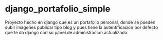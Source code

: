# django_portafolio_simple
Proyecto hecho en django que es un portafolio personal, donde se pueden subir imagenes publicar tipo blog y pues tiene la autentificacion por defecto que te da django con su panel de administracion actualizado
